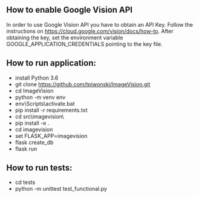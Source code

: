 ## How to enable Google Vision API

In order to use Google Vision API you have to obtain an API Key.
Follow the instructions on https://cloud.google.com/vision/docs/how-to.
After obtaining the key, set the environment variable GOOGLE_APPLICATION_CREDENTIALS pointing to the key file.

## How to run application:

* install Python 3.6
* git clone https://github.com/tpiwonski/ImageVision.git
* cd ImageVision
* python -m venv env
* env\Scripts\activate.bat
* pip install -r requirements.txt
* cd src\imagevision\
* pip install -e .
* cd imagevision
* set FLASK_APP=imagevision
* flask create_db
* flask run

## How to run tests:

* cd tests
* python -m unittest test_functional.py
